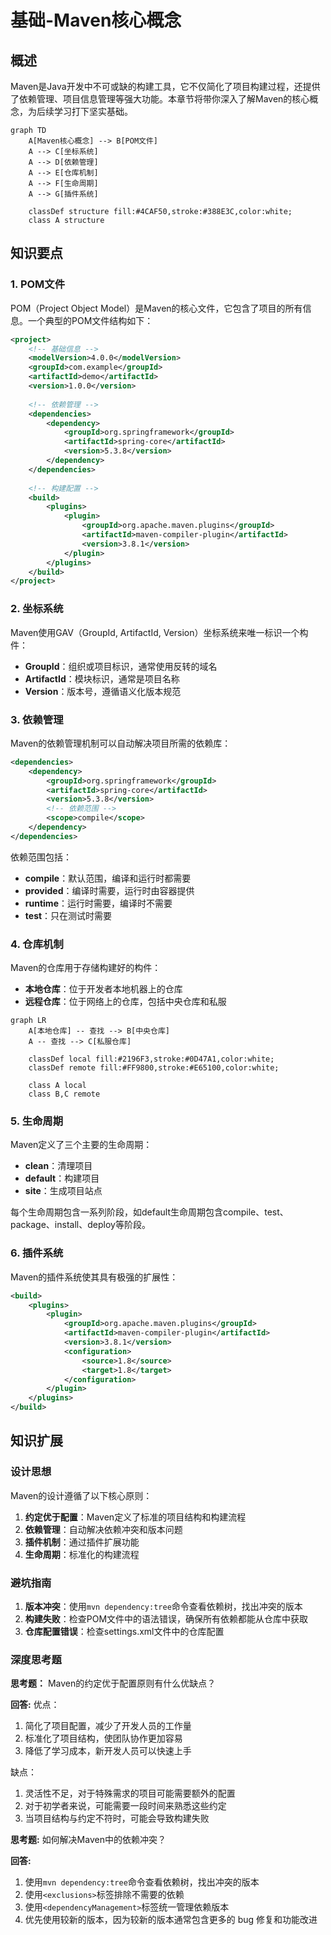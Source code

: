 # 基础-Maven核心概念

## 概述

Maven是Java开发中不可或缺的构建工具，它不仅简化了项目构建过程，还提供了依赖管理、项目信息管理等强大功能。本章节将带你深入了解Maven的核心概念，为后续学习打下坚实基础。

```mermaid
graph TD
    A[Maven核心概念] --> B[POM文件]
    A --> C[坐标系统]
    A --> D[依赖管理]
    A --> E[仓库机制]
    A --> F[生命周期]
    A --> G[插件系统]

    classDef structure fill:#4CAF50,stroke:#388E3C,color:white;
    class A structure
```

## 知识要点

### 1. POM文件

POM（Project Object Model）是Maven的核心文件，它包含了项目的所有信息。一个典型的POM文件结构如下：

```xml
<project>
    <!-- 基础信息 -->
    <modelVersion>4.0.0</modelVersion>
    <groupId>com.example</groupId>
    <artifactId>demo</artifactId>
    <version>1.0.0</version>
    
    <!-- 依赖管理 -->
    <dependencies>
        <dependency>
            <groupId>org.springframework</groupId>
            <artifactId>spring-core</artifactId>
            <version>5.3.8</version>
        </dependency>
    </dependencies>
    
    <!-- 构建配置 -->
    <build>
        <plugins>
            <plugin>
                <groupId>org.apache.maven.plugins</groupId>
                <artifactId>maven-compiler-plugin</artifactId>
                <version>3.8.1</version>
            </plugin>
        </plugins>
    </build>
</project>
```

### 2. 坐标系统

Maven使用GAV（GroupId, ArtifactId, Version）坐标系统来唯一标识一个构件：
- **GroupId**：组织或项目标识，通常使用反转的域名
- **ArtifactId**：模块标识，通常是项目名称
- **Version**：版本号，遵循语义化版本规范

### 3. 依赖管理

Maven的依赖管理机制可以自动解决项目所需的依赖库：

```xml
<dependencies>
    <dependency>
        <groupId>org.springframework</groupId>
        <artifactId>spring-core</artifactId>
        <version>5.3.8</version>
        <!-- 依赖范围 -->
        <scope>compile</scope>
    </dependency>
</dependencies>
```

依赖范围包括：
- **compile**：默认范围，编译和运行时都需要
- **provided**：编译时需要，运行时由容器提供
- **runtime**：运行时需要，编译时不需要
- **test**：只在测试时需要

### 4. 仓库机制

Maven的仓库用于存储构建好的构件：
- **本地仓库**：位于开发者本地机器上的仓库
- **远程仓库**：位于网络上的仓库，包括中央仓库和私服

```mermaid
graph LR
    A[本地仓库] -- 查找 --> B[中央仓库]
    A -- 查找 --> C[私服仓库]

    classDef local fill:#2196F3,stroke:#0D47A1,color:white;
    classDef remote fill:#FF9800,stroke:#E65100,color:white;
    
    class A local
    class B,C remote
```

### 5. 生命周期

Maven定义了三个主要的生命周期：
- **clean**：清理项目
- **default**：构建项目
- **site**：生成项目站点

每个生命周期包含一系列阶段，如default生命周期包含compile、test、package、install、deploy等阶段。

### 6. 插件系统

Maven的插件系统使其具有极强的扩展性：

```xml
<build>
    <plugins>
        <plugin>
            <groupId>org.apache.maven.plugins</groupId>
            <artifactId>maven-compiler-plugin</artifactId>
            <version>3.8.1</version>
            <configuration>
                <source>1.8</source>
                <target>1.8</target>
            </configuration>
        </plugin>
    </plugins>
</build>
```

## 知识扩展

### 设计思想

Maven的设计遵循了以下核心原则：
1. **约定优于配置**：Maven定义了标准的项目结构和构建流程
2. **依赖管理**：自动解决依赖冲突和版本问题
3. **插件机制**：通过插件扩展功能
4. **生命周期**：标准化的构建流程

### 避坑指南

1. **版本冲突**：使用`mvn dependency:tree`命令查看依赖树，找出冲突的版本
2. **构建失败**：检查POM文件中的语法错误，确保所有依赖都能从仓库中获取
3. **仓库配置错误**：检查settings.xml文件中的仓库配置

### 深度思考题

**思考题：**
Maven的约定优于配置原则有什么优缺点？

**回答:**
优点：
1. 简化了项目配置，减少了开发人员的工作量
2. 标准化了项目结构，使团队协作更加容易
3. 降低了学习成本，新开发人员可以快速上手

缺点：
1. 灵活性不足，对于特殊需求的项目可能需要额外的配置
2. 对于初学者来说，可能需要一段时间来熟悉这些约定
3. 当项目结构与约定不符时，可能会导致构建失败

**思考题:**
如何解决Maven中的依赖冲突？

**回答:**
1. 使用`mvn dependency:tree`命令查看依赖树，找出冲突的版本
2. 使用`<exclusions>`标签排除不需要的依赖
3. 使用`<dependencyManagement>`标签统一管理依赖版本
4. 优先使用较新的版本，因为较新的版本通常包含更多的 bug 修复和功能改进